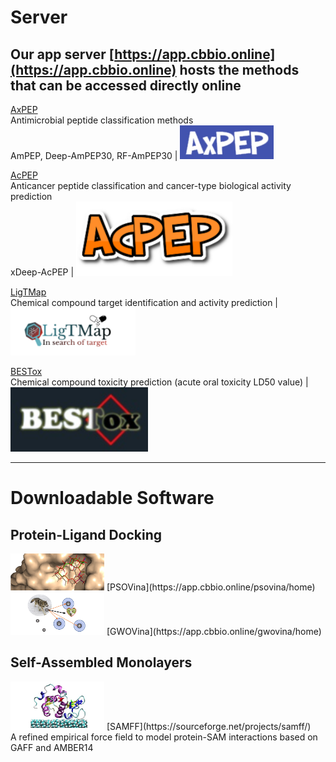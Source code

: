 # Server
## Our app server [https://app.cbbio.online](https://app.cbbio.online) hosts the methods that can be accessed directly online

[AxPEP](https://app.cbbio.online/ampep/home)<br />Antimicrobial peptide classification methods<br />AmPEP, Deep-AmPEP30, RF-AmPEP30 | <kbd><img src="images/axpep-logo.jpg" width="150"></kbd> 

[AcPEP](https://app.cbbio.online/acpep/home)<br />Anticancer peptide classification and cancer-type biological activity prediction <br />xDeep-AcPEP | <kbd><img src="images/acpep-logo.png" width="250"></kbd>

[LigTMap](https://cbbio.online/LigTMap)<br />Chemical compound target identification and activity prediction | <kbd><img src="images/ligtmap-logo.png" width="200"></kbd>

[BESTox](https://app.cbbio.online/bestox/home)<br />Chemical compound toxicity prediction (acute oral toxicity LD50 value) | <kbd><img src="images/bestox-logo.jpg" width="220"></kbd> 

---
# Downloadable Software
## Protein-Ligand Docking 
<img src="images/psovina-logo.png" width="150"> 
[PSOVina](https://app.cbbio.online/psovina/home)
  
<img src="images/gwovina-logo.png" width="150"> 
[GWOVina](https://app.cbbio.online/gwovina/home)

## Self-Assembled Monolayers
<img src="images/samff-logo.png" width="150">
[SAMFF](https://sourceforge.net/projects/samff/)<br />A refined empirical force field to model protein-SAM interactions based on GAFF and AMBER14 

